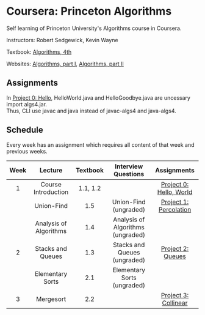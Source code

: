 # Coursera: Princeton Algorithms 

Self learning of Princeton University's Algorithms course in Coursera.

Instructors: Robert Sedgewick, Kevin Wayne

Textbook: [Algorithms, 4th](https://algs4.cs.princeton.edu/)

Websites: [Algorithms, part I](https://www.coursera.org/learn/algorithms-part1), [Algorithms, part II](https://www.coursera.org/learn/algorithms-part2)

## Assignments

In [Project 0: Hello](https://coursera.cs.princeton.edu/algs4/assignments/hello/specification.php), HelloWorld.java and HelloGoodbye.java are uncessary import algs4.jar.   
Thus, CLI use javac and java instead of javac-algs4 and java-algs4.


## Schedule

Every week has an assignment which requires all content of that week and previous weeks.

| Week | Lecture | Textbook | Interview Questions | Assignments |
| :--: | :-----: | :------: | :-----------------: | :---------: |
| 1 | Course Introduction   | 1.1, 1.2 |  | [Project 0: Hello, World](https://coursera.cs.princeton.edu/algs4/assignments/hello/specification.php) |
|   | Union-Find            | 1.5 | Union-Find (ungraded) | [Project 1: Percolation](https://coursera.cs.princeton.edu/algs4/assignments/percolation/specification.php) |
|   | Analysis of Algorithms| 1.4 | Analysis of Algorithms (ungraded) |  |
| 2 | Stacks and Queues     | 1.3 | Stacks and Queues (ungraded) | [Project 2: Queues](https://coursera.cs.princeton.edu/algs4/assignments/queues/specification.php) |
|   | Elementary Sorts      | 2.1 | Elementary Sorts (ungraded) |  |
| 3 | Mergesort             | 2.2 |  | [Project 3: Collinear](https://coursera.cs.princeton.edu/algs4/assignments/collinear/specification.php) |
